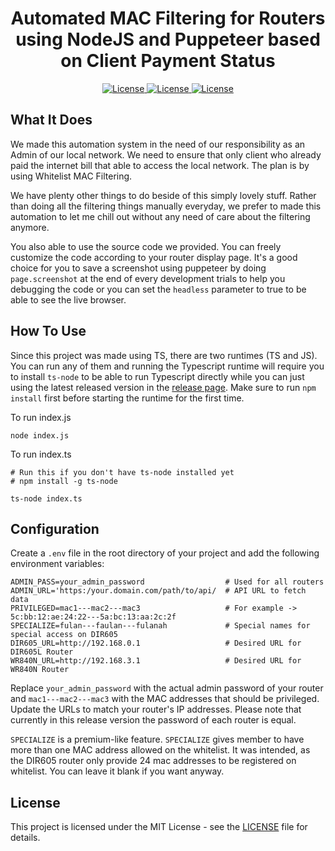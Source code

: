 <div align="center">
  <h1>Automated MAC Filtering for Routers using NodeJS and Puppeteer based on Client Payment Status</h1>

<a href="https://www.typescriptlang.org/">
    <img alt="License" src="https://img.shields.io/badge/Typescript-3776AB?style=for-the-badge&logo=typescript&logoColor=white">
</a>
<a href="https://www.nodejs.org/">
    <img alt="License" src="https://img.shields.io/badge/NodeJS v22.12.0-417e38?style=for-the-badge&logo=nodejs&logoColor=white">
</a>
<a href="https://github.com/SalamPS/puppet-mac-filter/blob/main/LICENSE">
  <img alt="License" src="https://img.shields.io/badge/License-MIT-2cb150?style=for-the-badge&logo=opensourceinitiative&logoColor=white">
</a>
</div>

## What It Does

We made this automation system in the need of our responsibility as an Admin of our local network. We need to ensure that only client who already paid the internet bill that able to access the local network. The plan is by using Whitelist MAC Filtering.

We have plenty other things to do beside of this simply lovely stuff. Rather than doing all the filtering things manually everyday, we prefer to made this automation to let me chill out without any need of care about the filtering anymore.

You also able to use the source code we provided. You can freely customize the code according to your router display page. It's a good choice for you to save a screenshot using puppeteer by doing `page.screenshot` at the end of every development trials to help you debugging the code or you can set the `headless` parameter to true to be able to see the live browser.

## How To Use

Since this project was made using TS, there are two runtimes (TS and JS). You can run any of them and running the Typescript runtime will require you to install `ts-node` to be able to run Typescript directly while you can just using the latest released version in the [release page](https://github.com/SalamPS/puppet-mac-filter/releases). Make sure to run `npm install` first before starting the runtime for the first time.

To run index.js

```
node index.js
```

To run index.ts

```
# Run this if you don't have ts-node installed yet
# npm install -g ts-node

ts-node index.ts
```

## Configuration

Create a `.env` file in the root directory of your project and add the following environment variables:

```
ADMIN_PASS=your_admin_password	                # Used for all routers
ADMIN_URL='https:/your.domain.com/path/to/api/  # API URL to fetch data
PRIVILEGED=mac1---mac2---mac3                   # For example -> 5c:bb:12:ae:24:22---5a:bc:13:aa:2c:2f
SPECIALIZE=fulan---faulan---fulanah             # Special names for special access on DIR605
DIR605_URL=http://192.168.0.1                   # Desired URL for DIR605L Router
WR840N_URL=http://192.168.3.1                   # Desired URL for WR840N Router
```

Replace `your_admin_password` with the actual admin password of your router and `mac1---mac2---mac3` with the MAC addresses that should be privileged. Update the URLs to match your router's IP addresses. Please note that currently in this release version the password of each router is equal.

`SPECIALIZE` is a premium-like feature. `SPECIALIZE` gives member to have more than one MAC address allowed on the whitelist. It was intended, as the DIR605 router only provide 24 mac addresses to be registered on whitelist. You can leave it blank if you want anyway.

## License

This project is licensed under the MIT License - see the [LICENSE](LICENSE) file for details.

